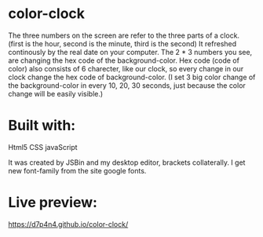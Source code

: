 # color-clock
The  three numbers on the screen are refer to the three parts of a clock. (first is the hour, second is the minute, third is the second) It refreshed continously by the real date on your computer. The 2 * 3 numbers you see, are changing the hex code of the background-color. Hex code (code of color) also consists of 6 charecter, like our clock, so every change in our clock change the hex code of background-color.
(I set 3 big color change of the background-color in every 10, 20, 30 seconds, just because the color change will be easily visible.)

# Built with:
Html5
CSS
javaScript

It was created by JSBin and my desktop editor, brackets collaterally.
I get new font-family from the site google fonts.

# Live preview:
https://d7p4n4.github.io/color-clock/
